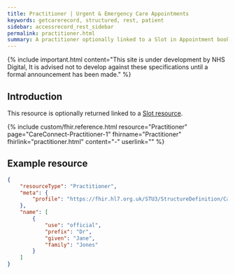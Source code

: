 ```yaml
---
title: Practitioner | Urgent & Emergency Care Appointments
keywords: getcarerecord, structured, rest, patient
sidebar: accessrecord_rest_sidebar
permalink: practitioner.html
summary: A practitioner optionally linked to a Slot in Appointment booking.
---
```


{% include important.html content="This site is under development by NHS Digital, It is advised not to develop against these specifications until a formal announcement has been made." %}

## Introduction ##
This resource is optionally returned linked to a <a href='slot.html'>Slot resource</a>.

{% include custom/fhir.reference.html resource="Practitioner" page="CareConnect-Practitioner-1" fhirname="Practitioner" fhirlink="practitioner.html" content="-" userlink="" %}

## Example resource ##
```json
{
    "resourceType": "Practitioner",
    "meta": {
        "profile": "https://fhir.hl7.org.uk/STU3/StructureDefinition/CareConnect-Practitioner-1"
    },
    "name": [
        {
            "use": "official",
            "prefix": "Dr",
            "given": "Jane",
            "family": "Jones"
        }
    ]
}
```